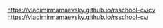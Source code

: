 https://vladimirmamaevsky.github.io/rsschool-cv/cv
https://vladimirmamaevsky.github.io/rsschool-cv/
